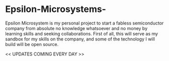 # Epsilon-Microsystems-
Epsilon Microsystem is my personal project to start a fabless semiconductor company from absolute no knowledge whatsoever and no money by learning skills and seeking collaborations.
First of all, this will serve as my sandbox for my skills on the company, and some of the technology I will build will be open source.

<< UPDATES COMING EVERY DAY >>

